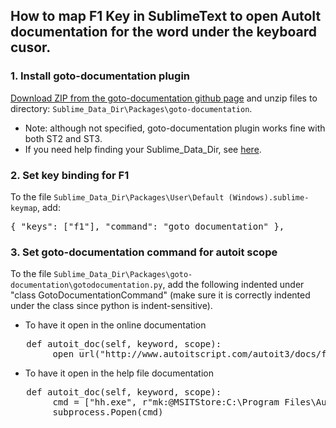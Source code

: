 ## How to map F1 Key in SublimeText to open AutoIt documentation for the word under the keyboard cusor.


### 1. Install goto-documentation plugin

[Download ZIP from the goto-documentation github page](https://github.com/kemayo/sublime-text-2-goto-documentation) and unzip files to directory: `Sublime_Data_Dir\Packages\goto-documentation`.

* Note: although not specified, goto-documentation plugin works fine with both ST2 and ST3.
* If you need help finding your Sublime_Data_Dir, see [here](http://docs.sublimetext.info/en/latest/basic_concepts.html#the-data-directory).

### 2. Set key binding for F1
To the file  `Sublime_Data_Dir\Packages\User\Default (Windows).sublime-keymap`, add:

<pre>{ "keys": ["f1"], "command": "goto_documentation" },</pre>

### 3. Set goto-documentation command for autoit scope
To the file `Sublime_Data_Dir\Packages\goto-documentation\gotodocumentation.py`, add the following indented under "class GotoDocumentationCommand" (make sure it is correctly indented under the class since python is indent-sensitive).

* To have it open in the online documentation

<pre>	def autoit_doc(self, keyword, scope):
		open_url("http://www.autoitscript.com/autoit3/docs/functions/%s.htm" % keyword)</pre>

* To have it open in the help file documentation

<pre>	def autoit_doc(self, keyword, scope):
		cmd = ["hh.exe", r"mk:@MSITStore:C:\Program Files\AutoIt3\AutoIt3.chm::/html/functions/%s.htm" % keyword]
		subprocess.Popen(cmd)</pre>
